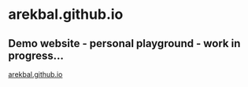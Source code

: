 # arekbal.github.io

## Demo website - personal playground - work in progress...

[arekbal.github.io](http://arekbal.github.io)
